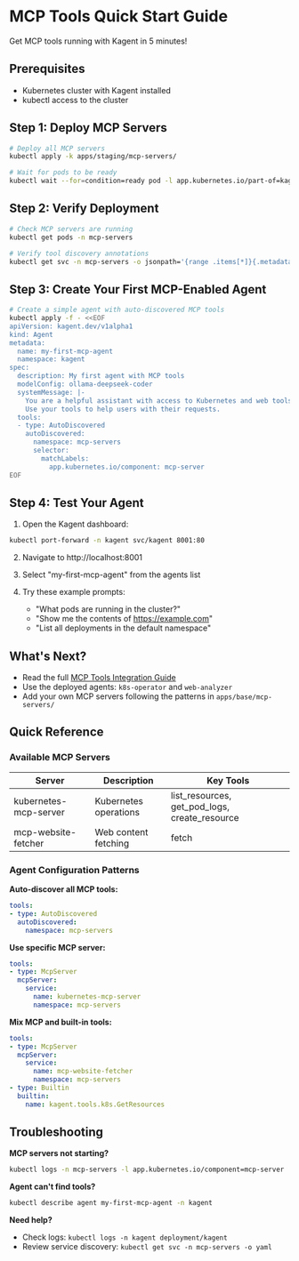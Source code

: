 # MCP Tools Quick Start Guide

Get MCP tools running with Kagent in 5 minutes!

## Prerequisites
- Kubernetes cluster with Kagent installed
- kubectl access to the cluster

## Step 1: Deploy MCP Servers

```bash
# Deploy all MCP servers
kubectl apply -k apps/staging/mcp-servers/

# Wait for pods to be ready
kubectl wait --for=condition=ready pod -l app.kubernetes.io/part-of=kagent -n mcp-servers --timeout=300s
```

## Step 2: Verify Deployment

```bash
# Check MCP servers are running
kubectl get pods -n mcp-servers

# Verify tool discovery annotations
kubectl get svc -n mcp-servers -o jsonpath='{range .items[*]}{.metadata.name}{"\t"}{.metadata.annotations.kagent\.dev/tool\.type}{"\n"}{end}'
```

## Step 3: Create Your First MCP-Enabled Agent

```bash
# Create a simple agent with auto-discovered MCP tools
kubectl apply -f - <<EOF
apiVersion: kagent.dev/v1alpha1
kind: Agent
metadata:
  name: my-first-mcp-agent
  namespace: kagent
spec:
  description: My first agent with MCP tools
  modelConfig: ollama-deepseek-coder
  systemMessage: |-
    You are a helpful assistant with access to Kubernetes and web tools.
    Use your tools to help users with their requests.
  tools:
  - type: AutoDiscovered
    autoDiscovered:
      namespace: mcp-servers
      selector:
        matchLabels:
          app.kubernetes.io/component: mcp-server
EOF
```

## Step 4: Test Your Agent

1. Open the Kagent dashboard:
```bash
kubectl port-forward -n kagent svc/kagent 8001:80
```

2. Navigate to http://localhost:8001

3. Select "my-first-mcp-agent" from the agents list

4. Try these example prompts:
   - "What pods are running in the cluster?"
   - "Show me the contents of https://example.com"
   - "List all deployments in the default namespace"

## What's Next?

- Read the full [MCP Tools Integration Guide](./mcp-tools-integration-guide.md)
- Use the deployed agents: `k8s-operator` and `web-analyzer`
- Add your own MCP servers following the patterns in `apps/base/mcp-servers/`

## Quick Reference

### Available MCP Servers

| Server | Description | Key Tools |
|--------|-------------|-----------|
| kubernetes-mcp-server | Kubernetes operations | list_resources, get_pod_logs, create_resource |
| mcp-website-fetcher | Web content fetching | fetch |

### Agent Configuration Patterns

**Auto-discover all MCP tools:**
```yaml
tools:
- type: AutoDiscovered
  autoDiscovered:
    namespace: mcp-servers
```

**Use specific MCP server:**
```yaml
tools:
- type: McpServer
  mcpServer:
    service:
      name: kubernetes-mcp-server
      namespace: mcp-servers
```

**Mix MCP and built-in tools:**
```yaml
tools:
- type: McpServer
  mcpServer:
    service:
      name: mcp-website-fetcher
      namespace: mcp-servers
- type: Builtin
  builtin:
    name: kagent.tools.k8s.GetResources
```

## Troubleshooting

**MCP servers not starting?**
```bash
kubectl logs -n mcp-servers -l app.kubernetes.io/component=mcp-server
```

**Agent can't find tools?**
```bash
kubectl describe agent my-first-mcp-agent -n kagent
```

**Need help?**
- Check logs: `kubectl logs -n kagent deployment/kagent`
- Review service discovery: `kubectl get svc -n mcp-servers -o yaml`
